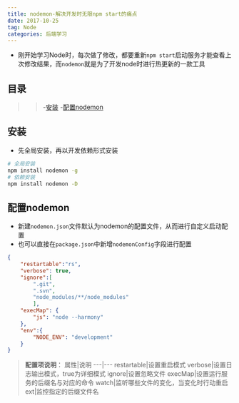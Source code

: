 ```yaml
---
title: nodemon-解决开发时无限npm start的痛点
date: 2017-10-25
tag: Node
categories: 后端学习
---
```

- 刚开始学习Node时，每次做了修改，都要重新`npm start`启动服务才能查看上次修改结果，而`nodemon`就是为了开发node时进行热更新的一款工具
<!--more-->

## 目录
> 
>> -[安装](#安装)
>> -[配置nodemon](#配置nodemon)

## 安装
- 先全局安装，再以开发依赖形式安装

```bash
# 全局安装
npm install nodemon -g
# 依赖安装
npm install nodemon -D
```

## 配置nodemon
- 新建`nodemon.json`文件默认为nodemon的配置文件，从而进行自定义启动配置
- 也可以直接在`package.json`中新增`nodemonConfig`字段进行配置

```json
{
    "restartable":"rs",
    "verbose": true,
    "ignore":[
        ".git",
        ".svn",
        "node_modules/**/node_modules"
        ],
    "execMap": {
        "js": "node --harmony"
    },
    "env":{
        "NODE_ENV": "development"
    }
}
```
> **配置项说明**：
> 属性|说明
> ---|---
> restartable|设置重启模式
> verbose|设置日志输出模式，true为详细模式
> ignore|设置忽略文件
> execMap|设置运行服务的后缀名与对应的命令
> watch|监听哪些文件的变化，当变化时行动重启
> ext|监控指定的后缀文件名

